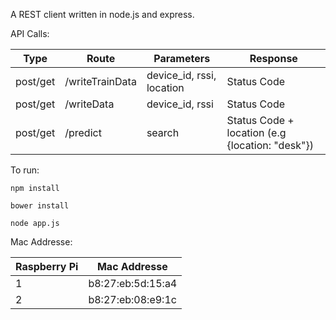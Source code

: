 A REST client written in node.js and express.

API Calls:


| Type | Route | Parameters | Response |
| ---  | ---   | ---        | --- |
| post/get | /writeTrainData | device_id, rssi, location | Status Code |
| post/get | /writeData | device_id, rssi | Status Code |
| post/get | /predict | search | Status Code + location (e.g {location: "desk"}) |

To run:

`npm install`

`bower install`

`node app.js`


Mac Addresse:

| Raspberry Pi | Mac Addresse |
| ---          | ---          |
| 1            | b8:27:eb:5d:15:a4 |
| 2            | b8:27:eb:08:e9:1c |
